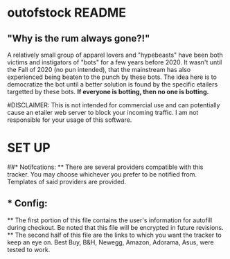 # outofstock README
## "Why is the rum always gone?!"

A relatively small group of apparel lovers and "hypebeasts" have been both victims and instigators of "bots" for a few years before 2020. It wasn't until the Fall of 2020 (no pun intended), that the mainstream has also experienced being beaten to the punch by these bots. The idea here is to democratize the bot until a better solution is found by the specific etailers targetted by these bots. **If everyone is botting, then no one is botting.**

#DISCLAIMER: This is not intended for commercial use and can potentially cause an etailer web server to block your incoming traffic. I am not responsible for your usage of this software.

# SET UP

##* Notifcations: 
** There are several providers compatible with this tracker. You may choose whichever you prefer to be notified from. Templates of said providers are provided.

## * Config: 
** The first portion of this file contains the user's information for autofill during checkout. Be noted that this file will be encrypted in future revisions. 
** The second half of this file are the links to which you want the tracker to keep an eye on. Best Buy, B&H, Newegg, Amazon, Adorama, Asus, were tested to work.
